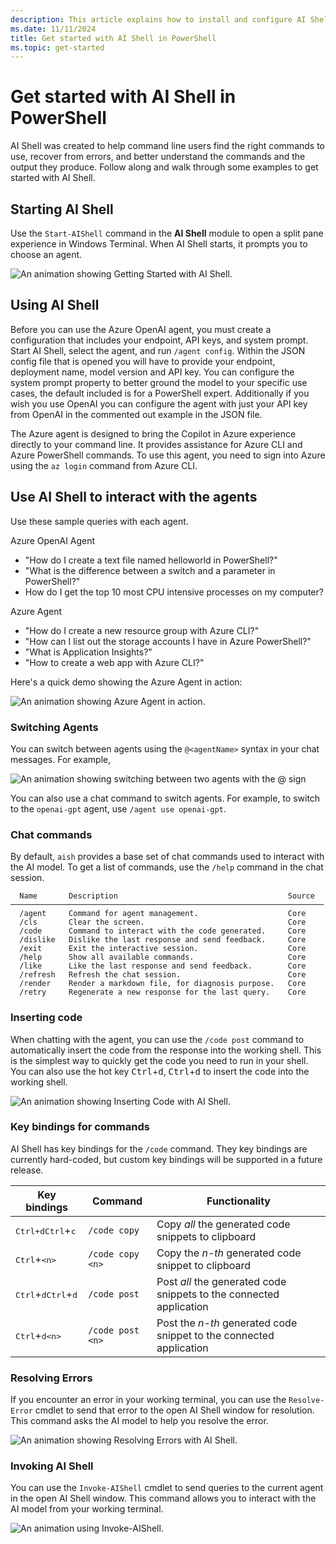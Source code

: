 ```yaml
---
description: This article explains how to install and configure AI Shell, and get started chatting with an AI assistant in PowerShell.
ms.date: 11/11/2024
title: Get started with AI Shell in PowerShell
ms.topic: get-started
---
```

# Get started with AI Shell in PowerShell

AI Shell was created to help command line users find the right commands to use, recover from errors,
and better understand the commands and the output they produce. Follow along and walk through some
examples to get started with AI Shell.

## Starting AI Shell

Use the `Start-AIShell` command in the **AI Shell** module to open a split pane experience in Windows
Terminal. When AI Shell starts, it prompts you to choose an agent.

![An animation showing Getting Started with AI Shell.][05]

## Using AI Shell

Before you can use the Azure OpenAI agent, you must create a configuration that includes your
endpoint, API keys, and system prompt. Start AI Shell, select the agent, and run `/agent config`.
Within the JSON config file that is opened you will have to provide your endpoint, deployment name,
model version and API key. You can configure the system prompt property to better ground the model
to your specific use cases, the default included is for a PowerShell expert. Additionally if you
wish you use OpenAI you can configure the agent with just your API key from OpenAI in the commented
out example in the JSON file.

The Azure agent is designed to bring the Copilot in Azure experience directly to your command line.
It provides assistance for Azure CLI and Azure PowerShell commands. To use this agent, you need to
sign into Azure using the `az login` command from Azure CLI.

## Use AI Shell to interact with the agents

Use these sample queries with each agent.

Azure OpenAI Agent

- "How do I create a text file named helloworld in PowerShell?"
- "What is the difference between a switch and a parameter in PowerShell?"
- How do I get the top 10 most CPU intensive processes on my computer?

Azure Agent

- "How do I create a new resource group with Azure CLI?"
- "How can I list out the storage accounts I have in Azure PowerShell?"
- "What is Application Insights?"
- "How to create a web app with Azure CLI?"

Here's a quick demo showing the Azure Agent in action:

![An animation showing Azure Agent in action.][01]

### Switching Agents

You can switch between agents using the `@<agentName>` syntax in your chat messages. For example,

![An animation showing switching between two agents with the @ sign][06]

You can also use a chat command to switch agents. For example, to switch to the `openai-gpt` agent,
use `/agent use openai-gpt`.

### Chat commands

By default, `aish` provides a base set of chat commands used to interact with the AI model. To get a
list of commands, use the `/help` command in the chat session.

```
  Name       Description                                      Source
──────────────────────────────────────────────────────────────────────
  /agent     Command for agent management.                    Core
  /cls       Clear the screen.                                Core
  /code      Command to interact with the code generated.     Core
  /dislike   Dislike the last response and send feedback.     Core
  /exit      Exit the interactive session.                    Core
  /help      Show all available commands.                     Core
  /like      Like the last response and send feedback.        Core
  /refresh   Refresh the chat session.                        Core
  /render    Render a markdown file, for diagnosis purpose.   Core
  /retry     Regenerate a new response for the last query.    Core
```

### Inserting code

When chatting with the agent, you can use the `/code post` command to automatically insert
the code from the response into the working shell. This is the simplest way to quickly get the code
you need to run in your shell. You can also use the hot key <kbd>Ctrl</kbd>+<kbd>d</kbd>,
<kbd>Ctrl</kbd>+<kbd>d</kbd> to insert the code into the working shell.

![An animation showing Inserting Code with AI Shell.][02]

### Key bindings for commands

AI Shell has key bindings for the `/code` command. They key bindings are currently hard-coded, but
custom key bindings will be supported in a future release.

|                       Key bindings                       |     Command      |                            Functionality                            |
| -------------------------------------------------------- | ---------------- | ------------------------------------------------------------------- |
| <kbd>Ctrl+d</kbd><kbd>Ctrl</kbd>+<kbd>c</kbd>            | `/code copy`     | Copy _all_ the generated code snippets to clipboard                 |
| <kbd>Ctrl</kbd>+<kbd>\<n\></kbd>                         | `/code copy <n>` | Copy the _n-th_ generated code snippet to clipboard                 |
| <kbd>Ctrl</kbd>+<kbd>d</kbd><kbd>Ctrl</kbd>+<kbd>d</kbd> | `/code post`     | Post _all_ the generated code snippets to the connected application |
| <kbd>Ctrl</kbd>+<kbd>d</kbd><kbd>\<n\></kbd>             | `/code post <n>` | Post the _n-th_ generated code snippet to the connected application |

### Resolving Errors

If you encounter an error in your working terminal, you can use the `Resolve-Error` cmdlet to send
that error to the open AI Shell window for resolution. This command asks the AI model to help you
resolve the error.

![An animation showing Resolving Errors with AI Shell.][04]

### Invoking AI Shell

You can use the `Invoke-AIShell` cmdlet to send queries to the current agent in the open AI Shell window.
This command allows you to interact with the AI model from your working terminal.

![An animation using Invoke-AIShell.][03]

<!-- link references -->
[01]: media/aishell-powershell/azure-agent.gif
[02]: media/aishell-powershell/insert-code.gif
[03]: media/aishell-powershell/invoke-aishell.gif
[04]: media/aishell-powershell/resolve-error.gif
[05]: media/aishell-powershell/start-aishell.gif
[06]: media/aishell-powershell/switch-agents.gif
